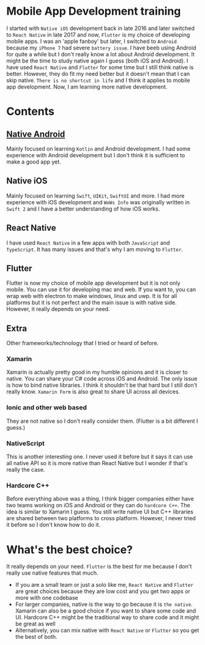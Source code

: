 # Mobile App Development training
I started with `Native iOS` development back in late 2016 and later switched to `React Native` in late 2017 and now, `Flutter` is my choice of developing mobile apps. 
I was an 'apple fanboy' but later, I switched to `Android` because my `iPhone 7` had severe `battery issue`. 
I have beeb using Android for quite a while but I don't really know a lot about Android development. 
It might be the time to study native again I guess (both iOS and Android). 
I have used `React Native` and `Flutter` for some time but I still think native is better. 
However, they do fit my need better but it doesn't mean that I can skip native. 
`There is no shortcut in life` and I think it applies to mobile app development. 
Now, I am learning more native development.

# Contents
## [Native Android](https://github.com/HenryQuan/mobile_app_development_training/blob/master/Android/README.md)
Mainly focused on learning `Kotlin` and Android development. I had some experience with Android development but I don't think it is sufficient to make a good app yet. 
## Native iOS
Mainly focused on learning `Swift`, `UIKit`, `SwiftUI` and more. I had more experience with iOS development and `WoWs Info` was originally written in `Swift 2` and I have a better understanding of how iOS works. 
## React Native
I have used `React Native` in a few apps with both `JavaScript` and `TypeScript`. It has many issues and that's why I am moving to `Flutter`. 
## Flutter
Flutter is now my choice of mobile app development but it is not only mobile. 
You can use it for developing mac and web. If you want to, you can wrap web with electron to make windows, linux and uwp. It is for all platforms but it is not perfect and the main issue is with native side. However, it really depends on your need. 
## Extra
Other frameworks/technology that I tried or heard of before. 
### Xamarin
Xamarin is actually pretty good in my humble opinions and it is closer to native. You can share your C# code across iOS and Android. The only issue is how to bind native libraries. I think it shouldn't be that hard but I still don't really know. `Xamarin Form` is also great to share UI across all devices.
### Ionic and other web based
They are not native so I don't really consider them. (Flutter is a bit different I guess.)
### NativeScript
This is another interesting one. I never used it before but it says it can use all native API so it is more native than React Native but I wonder if that's really the case.
### Hardcore C++
Before everything above was a thing, I think bigger companies either have two teams working on iOS and Android or they can do `hardcore C++`. The idea is similar to Xamarin I guess. You still write native UI but C++ libraries are shared between two platforms to cross platform. However, I never tried it before so I don't know how to do it.

# What's the best choice?
It really depends on your need. `Flutter` is the best for me because I don't really use native features that much.
- If you are a small team or just a solo like me, `React Native` and `Flutter` are great choices because they are low cost and you get two apps or more with one codebase
- For larger companies, native is the way to go because it is `the native`. Xamarin can also be a good choice if you want to share some code and UI. Hardcore C++ might be the traditional way to share code and it might be great as well 
- Alternatively, you can mix native with `React Native` or `Flutter` so you get the best of both.
